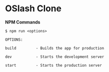 # OSlash Clone

**NPM Commands**

```shell
$ npm run <options>

OPTIONS:

build         - Builds the app for production

dev           - Starts the development server

start         - Starts the production server
```
